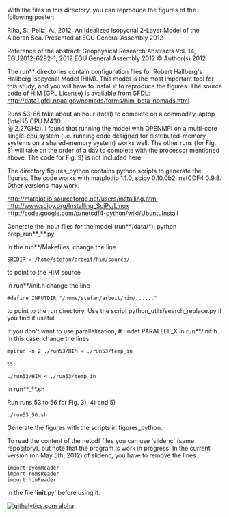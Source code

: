 With the files in this directory, you can reproduce the figures of the following poster:

Riha, S., Peliz, A., 2012: An Idealized Isopycnal 2-Layer Model of the Alboran Sea.
Presented at EGU General Assembly 2012

Reference of the abstract:
Geophysical Research Abstracts Vol. 14, EGU2012-6292-1, 2012
EGU General Assembly 2012 © Author(s) 2012


The run** directories contain configuration files for Robert Hallberg's
Hallberg Isopycnal Model (HIM). This model is the most important tool for this study, 
and you will have to install it to reproduce the figures.
The source code of HIM (GPL License) is available from GFDL:
http://data1.gfdl.noaa.gov/nomads/forms/him_beta_nomads.html

Runs 53-66 take about an hour (total) to complete on a commodity laptop (Intel i5 CPU M430  
@ 2.27GHz). I found that running the model with OPENMPI on a multi-core single-cpu system 
(i.e. running code designed for distributed-memory systems on a shared-memory system) works well. The other runs (for Fig. 8) will take on the order of a day to complete with the processor mentioned above. The code for Fig. 9) is not included here.

The directory figures_python contains python scripts to generate the figures. The code works
with matplotlib 1.1.0, scipy 0.10.0b2, netCDF4 0.9.8. Other versions may work. 

http://matplotlib.sourceforge.net/users/installing.html
http://www.scipy.org/Installing_SciPy/Linux
http://code.google.com/p/netcdf4-python/wiki/UbuntuInstall


Generate the input files for the model (run**/data/*):
	python prep_run**_**.py


In the run**/Makefiles, change the line

	SRCDIR = /home/stefan/arbeit/him/source/

to point to the HIM source


in run**/init.h change the line

	#define INPUTDIR "/home/stefan/arbeit/him/......"
	
to point to the run directory. Use the script python_utils/search_replace.py if you find it
useful.


If you don't want to use parallelization, # undef PARALLEL_X in run**/init.h.
In this case, change the lines 

	mpirun -n 2 ./run53/HIM < ./run53/temp_in
	
to

	./run53/HIM < ./run53/temp_in
	
in run**_**.sh 


Run runs 53 to 56 for Fig. 3), 4) and 5)

	./run53_56.sh 


Generate the figures with the scripts in figures_python.


To read the content of the netcdf files you can use 'slidenc' (same repository), but note that
the program is work in progress. 
In the current version (on May 5th, 2012) of slidenc, you have to remove the lines

	import pyomReader
	import romsReader
	import himReader
	
in the file '__init__.py' before using it.

[![githalytics.com alpha](https://cruel-carlota.pagodabox.com/23dfc47a09f888141e3ac3753bd99439 "githalytics.com")](http://githalytics.com/poidl/poster_egu2012a)
